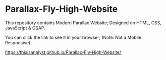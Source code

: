 # Parallax-Fly-High-Website

This repository contains Modern Parallax Website; Designed on HTML, CSS, JavaScript & GSAP.

You can click the link to see it in your browser; (Note: Not a Mobile Responsive):

https://thisisanalyst.github.io/Parallax-Fly-High-Website/
